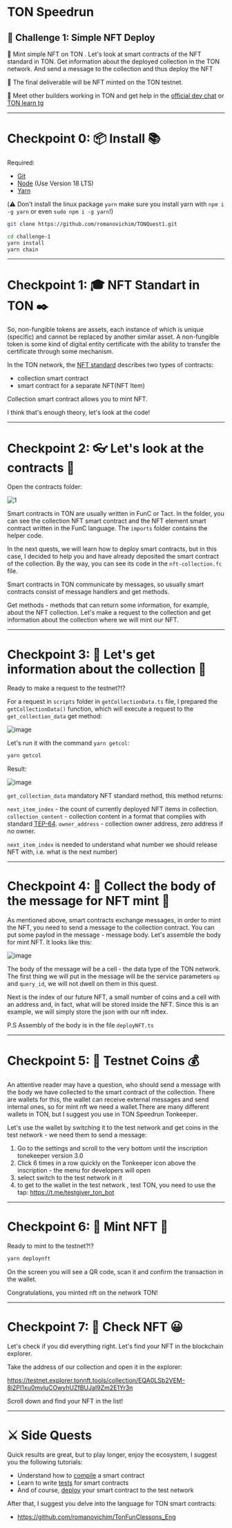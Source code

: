 # TON Speedrun 

## 🚩 Challenge 1: Simple NFT Deploy

🎫 Mint simple NFT on TON . Let's look at smart contracts of the NFT standard in TON. Get information about the deployed collection in the TON network. And send a message to the collection and thus deploy the NFT

🌟 The final deliverable will be NFT minted on the TON testnet.

💬 Meet other builders working in TON and get help in the [official dev chat](https://t.me/tondev_eng) or [TON learn tg](https://t.me/ton_learn)

---

# Checkpoint 0: 📦   Install 📚

Required: 
* [Git](https://git-scm.com/downloads)
* [Node](https://nodejs.org/en/download/) (Use Version 18 LTS)
* [Yarn](https://classic.yarnpkg.com/en/docs/install/#mac-stable)

(⚠️ Don't install the linux package `yarn` make sure you install yarn with `npm i -g yarn` or even `sudo npm i -g yarn`!)

```sh
git clone https://github.com/romanovichim/TONQuest1.git
```
```sh
cd challenge-1
yarn install
yarn chain
```
---

# Checkpoint 1:  🎓 NFT Standart in TON ✒️

So, non-fungible tokens are assets, each instance of which is unique (specific) and cannot be replaced by another similar asset. A non-fungible token is some kind of digital entity certificate with the ability to transfer the certificate through some mechanism.

In the TON network, the [NFT standard](https://github.com/ton-blockchain/TEPs/blob/master/text/0062-nft-standard.md) describes two types of contracts:

- collection smart contract
- smart contract for a separate NFT(NFT Item)

Collection smart contract allows you to mint NFT.

I think that's enough theory, let's look at the code!

---

# Checkpoint 2: 👓 Let's look at the contracts 💫

Open the contracts folder:

![1](https://user-images.githubusercontent.com/18370291/253742060-80b76594-d28d-4289-8d00-6f5d13900912.PNG)

Smart contracts in TON are usually written in FunC or Tact. In the folder, you can see the collection NFT smart contract and the NFT element smart contract written in the FunC language. The `imports` folder contains the helper code.

In the next quests, we will learn how to deploy smart contracts, but in this case, I decided to help you and have already deposited the smart contract of the collection. By the way, you can see its code in the `nft-collection.fc` file.

Smart contracts in TON communicate by messages, so usually smart contracts consist of message handlers and get methods.

Get methods - methods that can return some information, for example, about the NFT collection. Let's make a request to the collection and get information about the collection where we will mint our NFT.

---

# Checkpoint 3: 📐 Let's get information about the collection 📏

Ready to make a request to the testnet?!?

For a request in `scripts` folder in `getCollectionData.ts` file, I prepared the `getCollectionData()` function, which will execute a request to the `get_collection_data` get method:

![image](https://user-images.githubusercontent.com/18370291/253797801-5a41e949-8e55-4509-a197-5ade55cc3661.png)

Let's run it with the command `yarn getcol`:

```sh
yarn getcol
```

Result:

![image](https://user-images.githubusercontent.com/18370291/253798138-4fdaf625-daf9-4e53-aff3-9410d747892a.png)

`get_collection_data` mandatory NFT standard method, this method returns:

`next_item_index` - the count of currently deployed NFT items in collection.
`collection_content` - collection content in a format that complies with standard [TEP-64](https://github.com/ton-blockchain/TEPs/blob/master/text/0064-token-data-standard.md).
`owner_address` - collection owner address, zero address if no owner.

`next_item_index` is needed to understand what number we should release NFT with, i.e. what is the next number)

---

# Checkpoint 4:  💊 Сollect the body of the message for NFT mint 💾

As mentioned above, smart contracts exchange messages, in order to mint the NFT, you need to send a message to the collection contract.
You can put some paylod in the message - message body. Let's assemble the body for mint NFT. It looks like this:

![image](https://user-images.githubusercontent.com/18370291/253799227-a0b6c80e-9c4e-42e1-b2a6-5e8882294b17.png)

The body of the message will be a cell - the data type of the TON network. The first thing we will put in the message will be the service parameters `op` and `query_id`, we will not dwell on them in this quest.

Next is the index of our future NFT, a small number of coins and a cell with an address and, in fact, what will be stored inside the NFT. Since this is an example, we will simply store the json with our nft index.

P.S Assembly of the body is in the file `deployNFT.ts`

---

# Checkpoint 5: 💸  Testnet Coins 💰

An attentive reader may have a question, who should send a message with the body we have collected to the smart contract of the collection. There are wallets for this, the wallet can receive external messages and send internal ones, so for mint nft we need a wallet.There are many different wallets in TON, but I suggest you use in TON Speedrun Tonkeeper.

Let's use the wallet by switching it to the test network and get coins in the test network - we need them to send a message:
1) Go to the settings and scroll to the very bottom until the inscription tonekeeper version 3.0 
2) Click 6 times in a row quickly on the Tonkeeper icon above the inscription - the menu for developers will open 
3) select switch to the test network in it 
4) to get to the wallet in the test network , test TON, you need to use the tap: https://t.me/testgiver_ton_bot

---

# Checkpoint 6: 📌 Mint NFT 📌 

Ready to mint to the testnet?!?

```sh
yarn deploynft 
```

On the screen you will see a QR code, scan it and confirm the transaction in the wallet.

Congratulations, you minted nft on the network TON!

---

# Checkpoint 7: 🎫 Check NFT 😀

Let's check if you did everything right. Let's find your NFT in the blockchain explorer.

Take the address of our collection and open it in the explorer:

https://testnet.explorer.tonnft.tools/collection/EQA0LSb2VEM-8i2PI1xu0mvluCOwyhUZfBUJaI9Zm2E1Yr3n

Scroll down and find your NFT in the list!


---


# ⚔️ Side Quests

Quick results are great, but to play longer, enjoy the ecosystem, I suggest you the following tutorials:

- Understand how to [compile](https://github.com/romanovichim/TonFunClessons_Eng/blob/main/lessons/pipeline/simplesmartcontract.md) a smart contract
- Learn to write [tests](https://github.com/romanovichim/TonFunClessons_Eng/blob/main/lessons/pipeline/simpletest.md) for smart contracts
- And of course, [deploy](https://github.com/romanovichim/TonFunClessons_Eng/blob/main/lessons/pipeline/simpledeploy.md) your smart contract to the test network

After that, I suggest you delve into the language for TON smart contracts:

 - https://github.com/romanovichim/TonFunClessons_Eng






 
